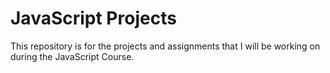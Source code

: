 # JavaScript Projects

This repository is for the projects and assignments that I will be working on during the JavaScript Course.
 
